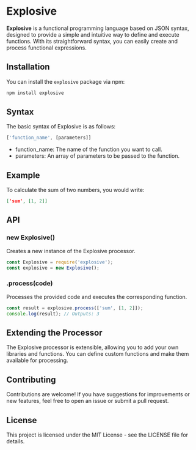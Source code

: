 # Explosive

**Explosive** is a functional programming language based on JSON syntax, designed to provide a simple and intuitive way to define and execute functions. With its straightforward syntax, you can easily create and process functional expressions.

## Installation

You can install the `explosive` package via npm:

```bash
npm install explosive
```

## Syntax

The basic syntax of Explosive is as follows:

```js
['function_name', [parameters]]
```

- function_name: The name of the function you want to call.
- parameters: An array of parameters to be passed to the function.

## Example

To calculate the sum of two numbers, you would write:

```json
['sum', [1, 2]]
```

## API

### new Explosive()

Creates a new instance of the Explosive processor.

```js
const Explosive = require('explosive');
const explosive = new Explosive();
```

### .process(code)

Processes the provided code and executes the corresponding function.

```js
const result = explosive.process(['sum', [1, 2]]);
console.log(result); // Outputs: 3
```


## Extending the Processor

The Explosive processor is extensible, allowing you to add your own libraries and functions. You can define custom functions and make them available for processing.

## Contributing

Contributions are welcome! If you have suggestions for improvements or new features, feel free to open an issue or submit a pull request.

## License

This project is licensed under the MIT License - see the LICENSE file for details.